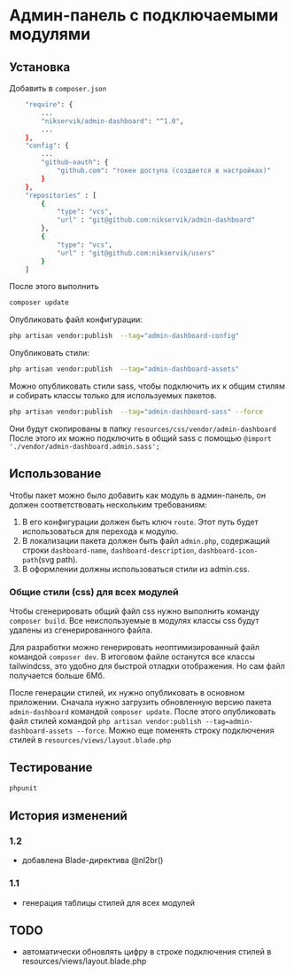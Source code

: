 # Админ-панель с подключаемыми модулями


## Установка

Добавить в `composer.json`
```bash
    "require": {
        ...
        "nikservik/admin-dashboard": "^1.0",
        ...
    },
    "config": {
        ...
        "github-oauth": {
            "github.com": "токен доступа (создается в настройках)"
        }
    },
    "repositories" : [
        {
            "type": "vcs",
            "url" : "git@github.com:nikservik/admin-dashboard"
        },
        {
            "type": "vcs",
            "url" : "git@github.com:nikservik/users"
        }
    ]
```
После этого выполнить 
```bash
composer update
```

Опубликовать файл конфигурации:
```bash
php artisan vendor:publish  --tag="admin-dashboard-config"
```
Опубликовать стили:
```bash
php artisan vendor:publish  --tag="admin-dashboard-assets"
```
Можно опубликовать стили sass, чтобы подключить их к общим стилям 
и собирать классы только для используемых пакетов.
```bash
php artisan vendor:publish  --tag="admin-dashboard-sass" --force
```
Они будут скопированы в папку `resources/css/vendor/admin-dashboard`
После этого их можно подключить в общий sass с помощью `@import './vendor/admin-dashboard.admin.sass';`

## Использование

Чтобы пакет можно было добавить как модуль в админ-панель,
он должен соответствовать нескольким требованиям:
1. В его конфигурации должен быть ключ `route`. 
   Этот путь будет использоваться для перехода к модулю.
2. В локализации пакета должен быть файл `admin.php`, содержащий строки
   `dashboard-name`, `dashboard-description`, `dashboard-icon-path`(svg path).
3. В оформлении должны использоваться стили из admin.css.

### Общие стили (css) для всех модулей

Чтобы сгенерировать общий файл css нужно выполнить команду `composer build`. 
Все неиспользуемые в модулях классы css будут удалены из сгенерированного файла.

Для разработки можно генерировать неоптимизированный файл командой `composer dev`. 
В итоговом файле останутся все классы tailwindcss, это удобно для быстрой отладки отображения.
Но сам файл получается больше 6Мб.

После генерации стилей, их нужно опубликовать в основном приложении.
Сначала нужно загрузить обновленную версию пакета `admin-dashboard` командой `composer update`.
После этого опубликовать файл стилей командой `php artisan vendor:publish --tag=admin-dashboard-assets --force`.
Можно еще поменять строку подключения стилей в `resources/views/layout.blade.php`

## Тестирование

```bash
phpunit
```

## История изменений

### 1.2
- добавлена Blade-директива @nl2br()

### 1.1
- генерация таблицы стилей для всех модулей

## TODO

- автоматически обновлять цифру в строке подключения стилей в resources/views/layout.blade.php
